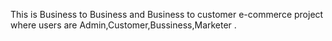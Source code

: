 This is Business to Business and Business to customer e-commerce project where users are Admin,Customer,Bussiness,Marketer .

